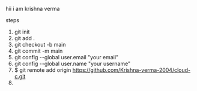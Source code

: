 hii i am krishna verma


steps
1.  git init
2. git add .
3. git checkout -b main
4. git commit -m main
5. git config --global user.email "your email"
6. git config --global user.name "your username"
7. $ git remote add origin https://github.com/Krishna-verma-2004/cloud-c.git
8. 